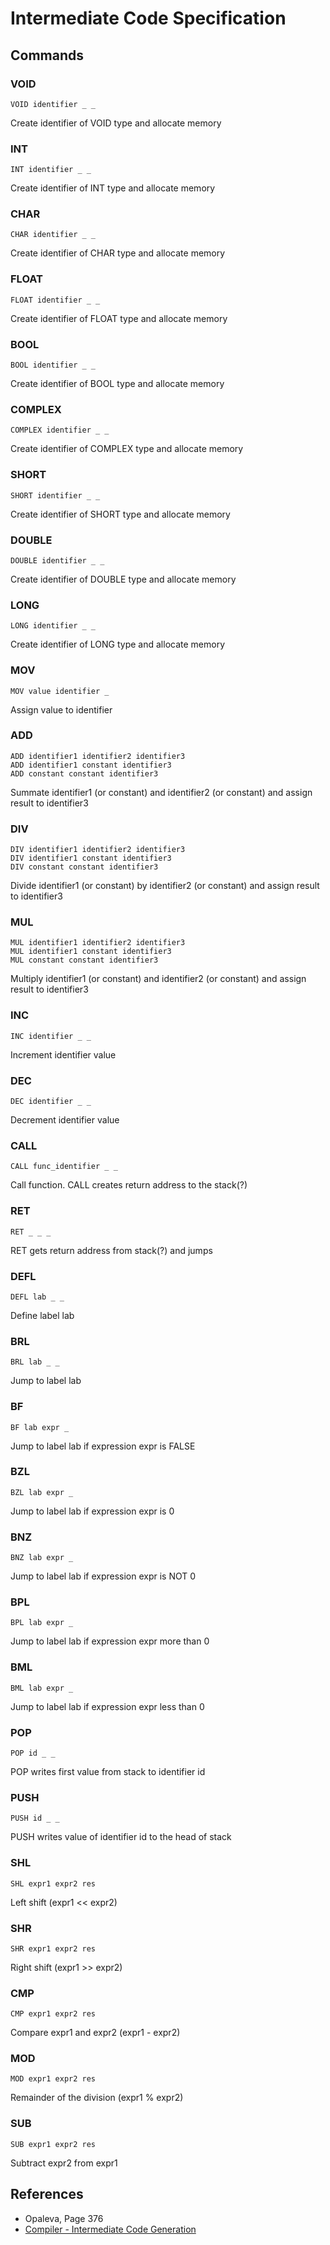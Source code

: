 
Intermediate Code Specification
===============================

Commands
--------

### VOID ###

```
VOID identifier _ _
```

Create identifier of VOID type and allocate memory

### INT ###

```
INT identifier _ _
```

Create identifier of INT type and allocate memory

### CHAR ###

```
CHAR identifier _ _
```

Create identifier of CHAR type and allocate memory

### FLOAT ###

```
FLOAT identifier _ _
```

Create identifier of FLOAT type and allocate memory

### BOOL ###

```
BOOL identifier _ _
```

Create identifier of BOOL type and allocate memory

### COMPLEX ###

```
COMPLEX identifier _ _
```

Create identifier of COMPLEX type and allocate memory

### SHORT ###

```
SHORT identifier _ _
```

Create identifier of SHORT type and allocate memory

### DOUBLE ###

```
DOUBLE identifier _ _
```

Create identifier of DOUBLE type and allocate memory

### LONG ###

```
LONG identifier _ _
```

Create identifier of LONG type and allocate memory

### MOV ###

```
MOV value identifier _
```

Assign value to identifier

### ADD ###

```
ADD identifier1 identifier2 identifier3
ADD identifier1 constant identifier3
ADD constant constant identifier3
```

Summate identifier1 (or constant) and identifier2 (or constant) and assign result to identifier3

### DIV ###

```
DIV identifier1 identifier2 identifier3
DIV identifier1 constant identifier3
DIV constant constant identifier3
```

Divide identifier1 (or constant) by identifier2 (or constant) and assign result to identifier3

### MUL ###

```
MUL identifier1 identifier2 identifier3
MUL identifier1 constant identifier3
MUL constant constant identifier3
```

Multiply identifier1 (or constant) and identifier2 (or constant) and assign result to identifier3

### INC ###

```
INC identifier _ _
```

Increment identifier value

### DEC ###

```
DEC identifier _ _
```

Decrement identifier value

### CALL ###

```
CALL func_identifier _ _
```

Call function. CALL creates return address to the stack(?)

### RET ###

```
RET _ _ _
```

RET gets return address from stack(?) and jumps

### DEFL ###

```
DEFL lab _ _
```

Define label lab

### BRL ###

```
BRL lab _ _
```

Jump to label lab

### BF ###

```
BF lab expr _
```

Jump to label lab if expression expr is FALSE

### BZL ###

```
BZL lab expr _
```

Jump to label lab if expression expr is 0

### BNZ ###

```
BNZ lab expr _
```

Jump to label lab if expression expr is NOT 0

### BPL ###

```
BPL lab expr _
```

Jump to label lab if expression expr more than 0

### BML ###

```
BML lab expr _
```

Jump to label lab if expression expr less than 0

### POP ###

```
POP id _ _
```

POP writes first value from stack to identifier id

### PUSH ###

```
PUSH id _ _
```

PUSH writes value of identifier id to the head of stack

### SHL ###

```
SHL expr1 expr2 res
```

Left shift (expr1 << expr2)

### SHR ###

```
SHR expr1 expr2 res
```

Right shift (expr1 >> expr2)

### CMP ###

```
CMP expr1 expr2 res
```

Compare expr1 and expr2 (expr1 - expr2)

### MOD ###

```
MOD expr1 expr2 res
```

Remainder of the division (expr1 % expr2)

### SUB ###

```
SUB expr1 expr2 res
```

Subtract expr2 from expr1

References
----------

- Opaleva, Page 376
- [Compiler - Intermediate Code Generation](http://www.tutorialspoint.com/compiler_design/compiler_design_intermediate_code_generations.htm)
